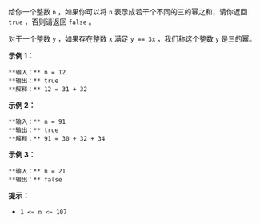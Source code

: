 给你一个整数 `n` ，如果你可以将 `n` 表示成若干个不同的三的幂之和，请你返回 `true` ，否则请返回 `false` 。

对于一个整数 `y` ，如果存在整数 `x` 满足 `y == 3x` ，我们称这个整数 `y` 是三的幂。

**示例 1：**

    
    
    **输入：** n = 12
    **输出：** true
    **解释：** 12 = 31 + 32
    

**示例 2：**

    
    
    **输入：** n = 91
    **输出：** true
    **解释：** 91 = 30 + 32 + 34
    

**示例 3：**

    
    
    **输入：** n = 21
    **输出：** false
    

**提示：**

  * `1 <= n <= 107`

